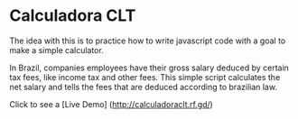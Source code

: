 # Calculadora CLT

The idea with this is to practice how to write javascript code with a goal to make a simple calculator.

In Brazil, companies employees have their gross salary deduced by certain tax fees, like income tax and other fees. This simple script calculates the net salary and tells the fees that are deduced according to brazilian law.

Click to see a [Live Demo] (http://calculadoraclt.rf.gd/)